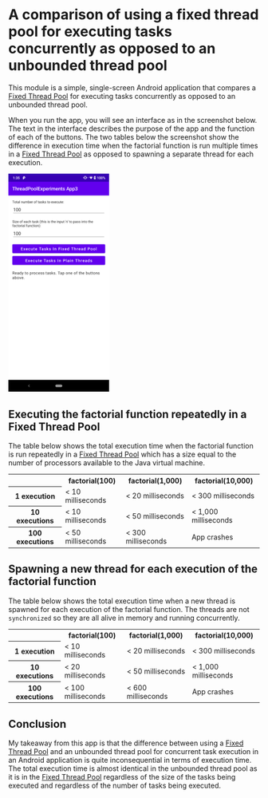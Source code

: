 # A comparison of using a fixed thread pool for executing tasks concurrently as opposed to an unbounded thread pool

This module is a simple, single-screen Android application that compares
a [Fixed Thread Pool](https://developer.android.com/reference/java/util/concurrent/Executors#newFixedThreadPool(int))
for executing tasks concurrently as opposed to an unbounded thread pool.

When you run the app, you will see an interface as in the screenshot below. The text in the interface
describes the purpose of the app and the function of each of the buttons. The two tables below the screenshot
show the difference in execution time when the factorial function is run multiple times in
a [Fixed Thread Pool](https://developer.android.com/reference/java/util/concurrent/Executors#newFixedThreadPool(int))
as opposed to spawning a separate thread for each execution.

<img src="Screenshot.png" width="40%" alt="Screenshot of app">

## Executing the factorial function repeatedly in a Fixed Thread Pool

The table below shows the total execution time when the factorial function is run repeatedly in
a [Fixed Thread Pool](https://developer.android.com/reference/java/util/concurrent/Executors#newFixedThreadPool(int))
which has a size equal to the number of processors available to the Java virtual machine.

<table>
    <tr>
        <th></th>
        <th>factorial(100)</th>
        <th>factorial(1,000)</th>
        <th>factorial(10,000)</th>
    </tr>
    <tr>
        <th>1 execution</th>
        <td>&lt; 10 milliseconds</td>
        <td>&lt; 20 milliseconds</td>
        <td>&lt; 300 milliseconds</td>
    </tr>
    <tr>
        <th>10 executions</th>
        <td>&lt; 10 milliseconds</td>
        <td>&lt; 50 milliseconds</td>
        <td>&lt; 1,000 milliseconds</td>
    </tr>
    <tr>
        <th>100 executions</th>
        <td>&lt; 50 milliseconds</td>
        <td>&lt; 300 milliseconds</td>
        <td>App crashes</td>
    </tr>
</table>

## Spawning a new thread for each execution of the factorial function

The table below shows the total execution time when a new thread is spawned for each execution of the
factorial function. The threads are not `synchronized` so they are all alive in memory and running
concurrently.

<table>
    <tr>
        <th></th>
        <th>factorial(100)</th>
        <th>factorial(1,000)</th>
        <th>factorial(10,000)</th>
    </tr>
    <tr>
        <th>1 execution</th>
        <td>&lt; 10 milliseconds</td>
        <td>&lt; 20 milliseconds</td>
        <td>&lt; 300 milliseconds</td>
    </tr>
    <tr>
        <th>10 executions</th>
        <td>&lt; 20 milliseconds</td>
        <td>&lt; 50 milliseconds</td>
        <td>&lt; 1,000 milliseconds</td>
    </tr>
    <tr>
        <th>100 executions</th>
        <td>&lt; 100 milliseconds</td>
        <td>&lt; 600 milliseconds</td>
        <td>App crashes</td>
    </tr>
</table>

## Conclusion

My takeaway from this app is that the difference between using
a [Fixed Thread Pool](https://developer.android.com/reference/java/util/concurrent/Executors#newFixedThreadPool(int))
and an unbounded thread pool for concurrent task execution in an Android application is quite inconsequential
in terms of execution time. The total execution time is almost identical in the unbounded thread pool as it is
in
the [Fixed Thread Pool](https://developer.android.com/reference/java/util/concurrent/Executors#newFixedThreadPool(int))
regardless of the size of the tasks being executed and regardless of the number of tasks being executed.
